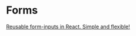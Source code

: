 # Forms
[Reusable form-inputs in React. Simple and flexible!](https://medium.com/techtive/reusable-form-inputs-in-react-simple-and-flexible-d42fac20e451)


